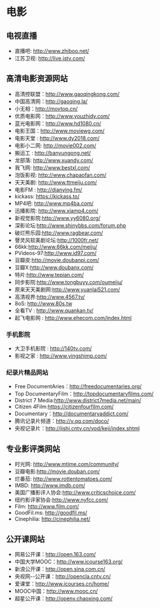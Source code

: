 # 电影

## 电视直播
+ 直播吧: http://www.zhiboo.net/
+ 江苏卫视: http://live.jstv.com/

## 高清电影资源网站
+ 高清控联盟：http://www.gaoqingkong.com/
+ 中国高清网：http://gaoqing.la/
+ 小无相：http://movtop.cn/
+ 优质电影网：http://www.youzhidy.com/
+ 蓝光电影网：http://www.hd1080.cn/
+ 电影王国：http://www.moviewg.com/
+ 电影天堂 : http://www.dy2018.com/
+ 电影小二网:  http://movie002.com/
+ 搬运工 : http://banyungong.net/
+ 龙部落:  http://www.xuandy.com/
+ 我飞网:  http://www.bestxl.com/
+ 泡饭影视:  http://www.chapaofan.com/
+ 天天美剧:  http://www.ttmeiju.com/
+ 电影FM : http://dianying.fm/
+ kickass:  https://kickass.to/
+ MP4吧:  http://www.mp4ba.com/
+ 迅播影院:  http://www.xiamp4.com/
+ 新视觉影院:http://www.yy6080.org/
+ 深影论坛:http://www.shinybbs.com/forum.php
+ 破烂熊乐园:http://www.ragbear.com/
+ 謦灵风软美剧论坛:http://1000fr.net/
+ 66kk:http://www.66kk.com/meiju/
+ PVideos-97:http://www.id97.com/
+ 豆瓣皮:http://movie.doubanpi.com/
+ 豆瓣X:http://www.doubanx.com/
+ 特片:http://www.tepian.com/
+ 同步影院:http://www.tongbuyy.com/oumeiju/
+ 原来天天美剧网:http://www.yuanlai521.com/
+ 高清视界:http://www.4567.tv/
+ 8oS: http://www.80s.tw
+ 全看TV : http://www.quankan.tv/
+ 起飞电影网 : http://www.ehecom.com/index.html


### 手机影院
+ 大卫手机影院 : http://140tv.com/
+ 影视之家 : http://www.yingshimp.com/

### 纪录片精品网站
+ Free DocumentAries：http://freedocumentaries.org/
+ Top DocumentaryFilm：http://topdocumentaryfilms.com/
+ District 7 Media:http://www.district7media.net/main/
+ Citizen 4Film:https://citizenfourfilm.com/
+ Documentary：http://documentaryaddict.com/
+ 腾讯记录片频道：http://v.qq.com/doco/
+ 央视记录片：http://jishi.cntv.cn/vod/keji/index.shtml


## 专业影评类网站
+ 时光网: http://www.mtime.com/community/
+ 豆瓣电影:http://movie.douban.com/
+ 烂番茄: http://www.rottentomatoes.com/
+ IMBD: http://www.imdb.com/
+ 美国广播影评人协会:http://www.criticschoice.com/
+ 纽约影评家协会:http://www.nyfcc.com/
+ Film: http://www.film.com/
+ GoodFil.ms: http://goodfil.ms/
+ Cinephilia: http://cinephilia.net/


## 公开课网站
+ 网易公开课：http://open.163.com/
+ 中国大学MOOC：http://www.icourse163.org/
+ 新浪公开课：http://open.sina.com.cn/
+ 央视网--公开课：http://opencla.cntv.cn/
+ 爱课堂：http://www.icourses.cn/home/
+ MOOC中国：http://www.mooc.cn/
+ 超星公开课：http://openv.chaoxing.com/
